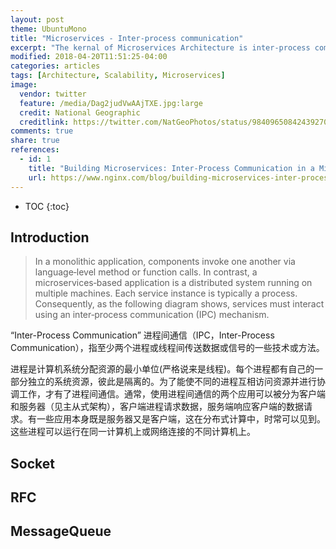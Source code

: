 ```yaml
---
layout: post
theme: UbuntuMono
title: "Microservices - Inter-process communication"
excerpt: "The kernal of Microservices Architecture is inter-process communication"
modified: 2018-04-20T11:51:25-04:00
categories: articles
tags: [Architecture, Scalability, Microservices]
image:
  vendor: twitter
  feature: /media/Dag2judVwAAjTXE.jpg:large
  credit: National Geographic
  creditlink: https://twitter.com/NatGeoPhotos/status/984096508424392708
comments: true
share: true
references:
  - id: 1
    title: "Building Microservices: Inter-Process Communication in a Microservices Architecture"
    url: https://www.nginx.com/blog/building-microservices-inter-process-communication/
---
```


* TOC
{:toc}


## Introduction

> In a monolithic application, components invoke one another via language‑level method or function calls. In contrast, a microservices‑based application is a distributed system running on multiple machines. Each service instance is typically a process. Consequently, as the following diagram shows, services must interact using an inter‑process communication (IPC) mechanism.


“Inter-Process Communication” 进程间通信（IPC，Inter-Process Communication），指至少两个进程或线程间传送数据或信号的一些技术或方法。

进程是计算机系统分配资源的最小单位(严格说来是线程)。每个进程都有自己的一部分独立的系统资源，彼此是隔离的。为了能使不同的进程互相访问资源并进行协调工作，才有了进程间通信。通常，使用进程间通信的两个应用可以被分为客户端和服务器（见主从式架构），客户端进程请求数据，服务端响应客户端的数据请求。有一些应用本身既是服务器又是客户端，这在分布式计算中，时常可以见到。这些进程可以运行在同一计算机上或网络连接的不同计算机上。


## Socket
## RFC
## MessageQueue
